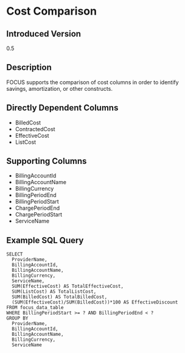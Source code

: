 # Cost Comparison

## Introduced Version
0.5

## Description
FOCUS supports the comparison of cost columns in order to identify savings, amortization, or other constructs.

## Directly Dependent Columns
* BilledCost
* ContractedCost
* EffectiveCost
* ListCost

## Supporting Columns

* BillingAccountId
* BillingAccountName
* BillingCurrency
* BillingPeriodEnd
* BillingPeriodStart
* ChargePeriodEnd
* ChargePeriodStart
* ServiceName

## Example SQL Query
```
SELECT
  ProviderName,
  BillingAccountId,
  BillingAccountName,
  BillingCurrency,
  ServiceName,
  SUM(EffectiveCost) AS TotalEffectiveCost,
  SUM(ListCost) AS TotalListCost,
  SUM(BilledCost) AS TotalBilledCost,
  (SUM(EffectiveCost)/SUM(BilledCost))*100 AS EffectiveDiscount
FROM focus_data_table
WHERE BillingPeriodStart >= ? AND BillingPeriodEnd < ?
GROUP BY
  ProviderName,
  BillingAccountId,
  BillingAccountName,
  BillingCurrency,
  ServiceName
```